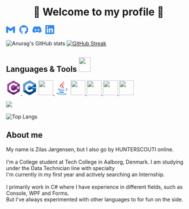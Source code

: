 <h1 align="center">👋 Welcome to my profile 👋</h1>
<a href="mailto:zilas2004@gmail.com"><sub><img src="https://raw.githubusercontent.com/ZacharyPatten/ZacharyPatten/main/Resources/GitHub/gmail-badge.svg" title="Gmail" alt="Gmail" height="24"></sub></a>
&nbsp;
<a href="https://github.com/HUNTERSCOUTI"><sub><img src="https://raw.githubusercontent.com/ZacharyPatten/ZacharyPatten/main/Resources/GitHub/github-badge.svg" title="GitHub Profile" alt="GitHub Profile" height="24"></sub></a>
&nbsp;
<a href="https://discord.gg/wd6xrKs2Mg"><sub><img src="https://raw.githubusercontent.com/ZacharyPatten/ZacharyPatten/main/Resources/GitHub/discord-badge.svg" title="Discord Server" alt="Discord Server" height="24"></sub></a>
&nbsp;
<a href="https://www.linkedin.com/in/zilas-j%C3%B8rgensen-678835210/"><sub><img src="https://raw.githubusercontent.com/ZacharyPatten/ZacharyPatten/main/Resources/GitHub/linkedin-badge.svg" title="LinkedIn Profile" alt="LinkedIn Profile" height="24"></sub></a>
&nbsp;

![Anurag's GitHub stats](https://github-readme-stats.vercel.app/api?username=HUNTERSCOUTI&show_icons=true&theme=radical)
[![GitHub Streak](https://github-readme-streak-stats.herokuapp.com?user=HUNTERSCOUTI&theme=midnight-purple&hide_border=true&currStreakLabel=E4289E&background=2B213A&fire=E4289E&sideNums=E4289E&currStreakNum=E4289E)](https://git.io/streak-stats)  

<h2>Languages & Tools <img src="https://media2.giphy.com/media/QssGEmpkyEOhBCb7e1/giphy.gif?cid=ecf05e47a0n3gi1bfqntqmob8g9aid1oyj2wr3ds3mg700bl&rid=giphy.gif" width=32px height="40"></h2>
<a href="https://www.w3schools.com/cs/" target="_blank" rel="noreferrer"> <img src="https://raw.githubusercontent.com/devicons/devicon/master/icons/csharp/csharp-original.svg" alt="csharp" width="40" height="40"/> </a>
<a href="https://www.w3schools.com/cpp/" target="_blank" rel="noreferrer"> <img src="https://raw.githubusercontent.com/devicons/devicon/master/icons/cplusplus/cplusplus-original.svg" alt="cplusplus" width="40" height="40"/></a>
<a href="https://cdn.jsdelivr.net/gh/devicons/devicon@v2.15.1/devicon.min.css" target="_blank" rel="stylesheet"> <img width="40" height="40" src="https://cdn.jsdelivr.net/gh/devicons/devicon/icons/processing/processing-original.svg" /> </a>        
<a href="https://www.java.com" target="_blank" rel="noreferrer"> <img src="https://raw.githubusercontent.com/devicons/devicon/master/icons/java/java-original.svg" alt="java" width="40" height="40"/></a>
<a href="https://cdn.jsdelivr.net/gh/devicons/devicon@v2.15.1/devicon.min.css" target="_blank" rel="stylesheet"> <img width="40" height="40" src="https://cdn.jsdelivr.net/gh/devicons/devicon/icons/html5/html5-original.svg" /> </a>
<a href="https://cdn.jsdelivr.net/gh/devicons/devicon@v2.15.1/devicon.min.css" target="_blank" rel="stylesheet"> <img width="40" height="40" src="https://cdn.jsdelivr.net/gh/devicons/devicon/icons/css3/css3-original.svg" /> </a>
<a href="https://cdn.jsdelivr.net/gh/devicons/devicon@v2.15.1/devicon.min.css" target="_blank" rel="stylesheet"> <img width="40" height="40" src="https://cdn.jsdelivr.net/gh/devicons/devicon/icons/python/python-original.svg" /> </a>
<a href="https://cdn.jsdelivr.net/gh/devicons/devicon@v2.15.1/devicon.min.css" target="_blank" rel="stylesheet"> <img width="40" height="40" src="https://cdn.jsdelivr.net/gh/devicons/devicon/icons/sqlite/sqlite-original.svg" /> </a>
          
<a href="https://cdn.jsdelivr.net/gh/devicons/devicon@v2.15.1/devicon.min.css" target="_blank" rel="stylesheet"> <img src="https://img.shields.io/badge/Unity-100000?style=for-the-badge&logo=unity&logoColor=white" /> </a>

![Top Langs](https://github-readme-stats.vercel.app/api/top-langs/?username=HUNTERSCOUTI&theme=tokyonight)

<h2>About me</h2>
<p>My name is Zilas Jørgensen, but I also go by HUNTERSCOUTI online.
<br>
<br>I'm a College student at Tech College in Aalborg, Denmark. I am studying under the Data Technician line with specialty
<br>I'm currently in my first year and actively searching an Internship.
<br>
<br>I primarily work in C# where I have experience in different fields, such as Console, WPF and Forms.
<br>But I've always experimented with other languages to for fun on the side.</p>



